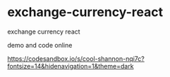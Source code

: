 # exchange-currency-react
exchange currency react

demo and code online

https://codesandbox.io/s/cool-shannon-nqi7c?fontsize=14&hidenavigation=1&theme=dark

